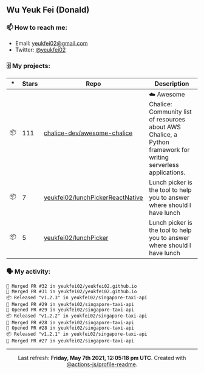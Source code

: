 ## Wu Yeuk Fei (Donald)

### 📫 How to reach me:

- Email: [yeukfei02@gmail.com](yeukfei02@gmail.com)
- Twitter: [@yeukfei02](https://twitter.com/yeukfei02)

### 🗄 My projects:

|*|Stars|Repo|Description|
|---|---|---|---|
| 📦 | 111 | [chalice-dev/awesome-chalice](https://github.com/chalice-dev/awesome-chalice) | ☁️ Awesome Chalice: Community list of resources about AWS Chalice, a Python framework for writing serverless applications. |
| 📦 | 7 | [yeukfei02/lunchPickerReactNative](https://github.com/yeukfei02/lunchPickerReactNative) | Lunch picker is the tool to help you to answer where should I have lunch |
| 📦 | 5 | [yeukfei02/lunchPicker](https://github.com/yeukfei02/lunchPicker) | Lunch picker is the tool to help you to answer where should I have lunch |

### 🗣 My activity:

```
🎉 Merged PR #32 in yeukfei02/yeukfei02.github.io
🎉 Merged PR #31 in yeukfei02/yeukfei02.github.io
📦 Released "v1.2.3" in yeukfei02/singapore-taxi-api
🎉 Merged PR #29 in yeukfei02/singapore-taxi-api
💪 Opened PR #29 in yeukfei02/singapore-taxi-api
📦 Released "v1.2.2" in yeukfei02/singapore-taxi-api
🎉 Merged PR #28 in yeukfei02/singapore-taxi-api
💪 Opened PR #28 in yeukfei02/singapore-taxi-api
📦 Released "v1.2.1" in yeukfei02/singapore-taxi-api
🎉 Merged PR #27 in yeukfei02/singapore-taxi-api
```

<!-- <img src="https://github-readme-stats.vercel.app/api?username=yeukfei02&show_icons=true&count_private=true&theme=radical" />

<img src="https://github-readme-stats.vercel.app/api/top-langs/?username=yeukfei02&theme=radical" /> -->

---

<p align="center">Last refresh: <b>Friday, May 7th 2021, 12:05:18 pm UTC</b>. Created with <a href=https://github.com/marketplace/actions/profile-readme>@actions-js/profile-readme</a>.</p>
